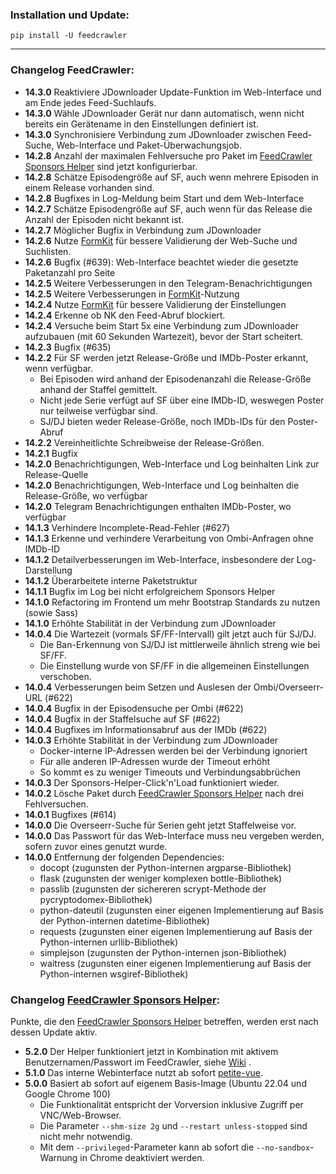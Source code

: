### Installation und Update:

`pip install -U feedcrawler`

---

### Changelog FeedCrawler:

- **14.3.0** Reaktiviere JDownloader Update-Funktion im Web-Interface und am Ende jedes Feed-Suchlaufs.
- **14.3.0** Wähle JDownloader Gerät nur dann automatisch, wenn nicht bereits ein Gerätename in den Einstellungen
  definiert ist.
- **14.3.0** Synchronisiere Verbindung zum JDownloader zwischen Feed-Suche, Web-Interface und Paket-Überwachungsjob.
- **14.2.8** Anzahl der maximalen Fehlversuche pro Paket im 
  [FeedCrawler Sponsors Helper](https://github.com/rix1337/FeedCrawler/wiki/5.-FeedCrawler-Sponsors-Helper) sind jetzt
  konfigurierbar.
- **14.2.8** Schätze Episodengröße auf SF, auch wenn mehrere Episoden in einem Release vorhanden sind.
- **14.2.8** Bugfixes in Log-Meldung beim Start und dem Web-Interface
- **14.2.7** Schätze Episodengröße auf SF, auch wenn für das Release die Anzahl der Episoden nicht bekannt ist.
- **14.2.7** Möglicher Bugfix in Verbindung zum JDownloader
- **14.2.6** Nutze [FormKit](https://formkit.com/) für bessere Validierung der Web-Suche und Suchlisten.
- **14.2.6** Bugfix (#639): Web-Interface beachtet wieder die gesetzte Paketanzahl pro Seite
- **14.2.5** Weitere Verbesserungen in den Telegram-Benachrichtigungen
- **14.2.5** Weitere Verbesserungen in [FormKit](https://formkit.com/)-Nutzung
- **14.2.4** Nutze [FormKit](https://formkit.com/) für bessere Validierung der Einstellungen
- **14.2.4** Erkenne ob NK den Feed-Abruf blockiert.
- **14.2.4** Versuche beim Start 5x eine Verbindung zum JDownloader aufzubauen (mit 60 Sekunden Wartezeit),
  bevor der Start scheitert.
- **14.2.3** Bugfix (#635)
- **14.2.2** Für SF werden jetzt Release-Größe und IMDb-Poster erkannt, wenn verfügbar.
  - Bei Episoden wird anhand der Episodenanzahl die Release-Größe anhand der Staffel gemittelt.
  - Nicht jede Serie verfügt auf SF über eine IMDb-ID, weswegen Poster nur teilweise verfügbar sind.
  - SJ/DJ bieten weder Release-Größe, noch IMDb-IDs für den Poster-Abruf
- **14.2.2** Vereinheitlichte Schreibweise der Release-Größen.
- **14.2.1** Bugfix
- **14.2.0** Benachrichtigungen, Web-Interface und Log beinhalten Link zur Release-Quelle
- **14.2.0** Benachrichtigungen, Web-Interface und Log beinhalten die Release-Größe, wo verfügbar
- **14.2.0** Telegram Benachrichtigungen enthalten IMDb-Poster, wo verfügbar
- **14.1.3** Verhindere Incomplete-Read-Fehler (#627)
- **14.1.3** Erkenne und verhindere Verarbeitung von Ombi-Anfragen ohne IMDb-ID
- **14.1.2** Detailverbesserungen im Web-Interface, insbesondere der Log-Darstellung
- **14.1.2** Überarbeitete interne Paketstruktur
- **14.1.1** Bugfix im Log bei nicht erfolgreichem Sponsors Helper
- **14.1.0** Refactoring im Frontend um mehr Bootstrap Standards zu nutzen (sowie Sass)
- **14.1.0** Erhöhte Stabilität in der Verbindung zum JDownloader
- **14.0.4** Die Wartezeit (vormals SF/FF-Intervall) gilt jetzt auch für SJ/DJ.
    - Die Ban-Erkennung von SJ/DJ ist mittlerweile ähnlich streng wie bei SF/FF.
    - Die Einstellung wurde von SF/FF in die allgemeinen Einstellungen verschoben.
- **14.0.4** Verbesserungen beim Setzen und Auslesen der Ombi/Overseerr-URL (#622)
- **14.0.4** Bugfix in der Episodensuche per Ombi (#622)
- **14.0.4** Bugfix in der Staffelsuche auf SF (#622)
- **14.0.4** Bugfixes im Informationsabruf aus der IMDb (#622)
- **14.0.3** Erhöhte Stabilität in der Verbindung zum JDownloader
    - Docker-interne IP-Adressen werden bei der Verbindung ignoriert
    - Für alle anderen IP-Adressen wurde der Timeout erhöht
    - So kommt es zu weniger Timeouts und Verbindungsabbrüchen
- **14.0.3** Der Sponsors-Helper-Click'n'Load funktioniert wieder.
- **14.0.2** Lösche Paket
  durch [FeedCrawler Sponsors Helper](https://github.com/rix1337/FeedCrawler/wiki/5.-FeedCrawler-Sponsors-Helper) nach
  drei Fehlversuchen.
- **14.0.1** Bugfixes (#614)
- **14.0.0** Die Overseerr-Suche für Serien geht jetzt Staffelweise vor.
- **14.0.0** Das Passwort für das Web-Interface muss neu vergeben werden, sofern zuvor eines genutzt wurde.
- **14.0.0** Entfernung der folgenden Dependencies:
    - docopt (zugunsten der Python-internen argparse-Bibliothek)
    - flask (zugunsten der weniger komplexen bottle-Bibliothek)
    - passlib (zugunsten der sichereren scrypt-Methode der pycryptodomex-Bibliothek)
    - python-dateutil (zugunsten einer eigenen Implementierung auf Basis der Python-internen datetime-Bibliothek)
    - requests (zugunsten einer eigenen Implementierung auf Basis der Python-internen urllib-Bibliothek)
    - simplejson (zugunsten der Python-internen json-Bibliothek)
    - waitress (zugunsten einer eigenen Implementierung auf Basis der Python-internen wsgiref-Bibliothek)

### Changelog [FeedCrawler Sponsors Helper](https://github.com/rix1337/FeedCrawler/wiki/5.-FeedCrawler-Sponsors-Helper):

Punkte, die den [FeedCrawler Sponsors Helper](https://github.com/rix1337/RSScrawler/wiki/5.-FeedCrawler-Sponsors-Helper)
betreffen, werden erst nach dessen Update aktiv.

- **5.2.0** Der Helper funktioniert jetzt in Kombination mit aktivem Benutzernamen/Passwort im FeedCrawler,
  siehe [Wiki](https://github.com/rix1337/FeedCrawler/wiki/5.-FeedCrawler-Sponsors-Helper#passwortgesch%C3%BCtzter-feedcrawler)
  .
- **5.1.0** Das interne Webinterface nutzt ab sofort [petite-vue](https://github.com/vuejs/petite-vue).
- **5.0.0** Basiert ab sofort auf eigenem Basis-Image (Ubuntu 22.04 und Google Chrome 100)
    - Die Funktionalität entspricht der Vorversion inklusive Zugriff per VNC/Web-Browser.
    - Die Parameter `--shm-size 2g` und `--restart unless-stopped` sind nicht mehr notwendig.
    - Mit dem `--privileged`-Parameter kann ab sofort die `--no-sandbox`-Warnung in Chrome deaktiviert werden.

